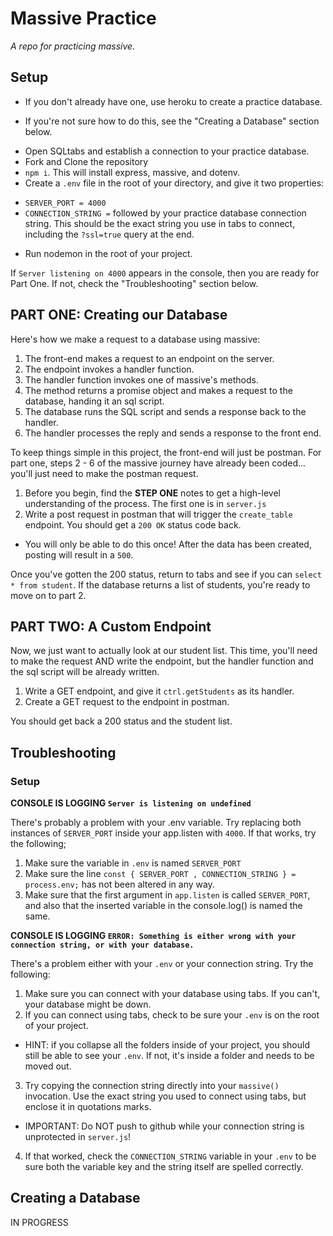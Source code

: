 # Massive Practice

*A repo for practicing massive.*

## Setup

- If you don't already have one, use heroku to create a practice database.
* If you're not sure how to do this, see the "Creating a Database" section below.
- Open SQLtabs and establish a connection to your practice database.
- Fork and Clone the repository
- `npm i`. This will install express, massive, and dotenv.
- Create a `.env` file in the root of your directory, and give it two properties:
* `SERVER_PORT = 4000`
* `CONNECTION_STRING =` followed by your practice database connection string. This should be the exact string you use in tabs to connect, including the `?ssl=true` query at the end.
- Run nodemon in the root of your project.

If `Server listening on 4000` appears in the console, then you are ready for Part One. If not, check the "Troubleshooting" section below.

## PART ONE: Creating our Database

Here's how we make a request to a database using massive:

1. The front-end makes a request to an endpoint on the server.
2. The endpoint invokes a handler function.
3. The handler function invokes one of massive's methods.
4. The method returns a promise object and makes a request to the database, handing it an sql script. 
5. The database runs the SQL script and sends a response back to the handler.
6. The handler processes the reply and sends a response to the front end. 

To keep things simple in this project, the front-end will just be postman. For part one, steps 2 - 6 of the massive journey have already been coded... you'll just need to make the postman request. 

1. Before you begin, find the **STEP ONE** notes to get a high-level understanding of the process. The first one is in `server.js`
2. Write a post request in postman that will trigger the `create_table` endpoint. You should get a `200 OK` status code back.
* You will only be able to do this once! After the data has been created, posting will result in a `500`.

Once you've gotten the 200 status, return to tabs and see if you can `select * from student`. If the database returns a list of students, you're ready to move on to part 2.

## PART TWO: A Custom Endpoint

Now, we just want to actually look at our student list. This time, you'll need to make the request AND write the endpoint, but the handler function and the sql script will be already written.

1. Write a GET endpoint, and give it `ctrl.getStudents` as its handler.
2. Create a GET request to the endpoint in postman.

You should get back a 200 status and the student list. 



## Troubleshooting

### Setup

**CONSOLE IS LOGGING `Server is listening on undefined`**

There's probably a problem with your .env variable. Try replacing both instances of `SERVER_PORT` inside your app.listen with `4000`. If that works, try the following;

1. Make sure the variable in `.env` is named `SERVER_PORT`
2. Make sure the line `const { SERVER_PORT , CONNECTION_STRING } = process.env;` has not been altered in any way.
3. Make sure that the first argument in `app.listen` is called `SERVER_PORT`, and also that the inserted variable in the console.log() is named the same.

**CONSOLE IS LOGGING `ERROR: Something is either wrong with your connection string, or with your database.`**

There's a problem either with your `.env` or your connection string. Try the following:

1. Make sure you can connect with your database using tabs. If you can't, your database might be down. 
2. If you can connect using tabs, check to be sure your `.env` is on the root of your project. 
* HINT: if you collapse all the folders inside of your project, you should still be able to see your `.env`. If not, it's inside a folder and needs to be moved out.
3. Try copying the connection string directly into your `massive()` invocation. Use the exact string you used to connect using tabs, but enclose it in quotations marks. 
* IMPORTANT: Do NOT push to github while your connection string is unprotected in `server.js`!
4. If that worked, check the `CONNECTION_STRING` variable in your `.env` to be sure both the variable key and the string itself are spelled correctly.


## Creating a Database

IN PROGRESS